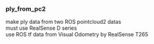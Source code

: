 ### ply_from_pc2

make ply data from two ROS pointcloud2 datas  
must use RealSense D series  
use ROS tf data from Visual Odometry by RealSense T265
